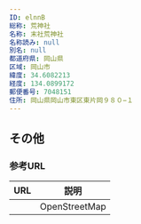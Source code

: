 ```yaml
---
ID: elnnB
総称: 荒神社
名称: 末社荒神社
名称読み: null
別名: null
都道府県: 岡山県
区域: 岡山市
緯度: 34.6082213
経度: 134.0899172
郵便番号: 7048151
住所: 岡山県岡山市東区東片岡９８０−１
---
```


## その他

### 参考URL

| URL | 説明          |
| --- | ------------- |
|     | OpenStreetMap |
